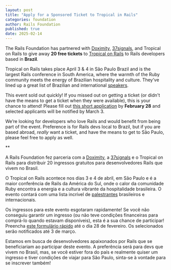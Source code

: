 ```yaml
---
layout: post
title: "Apply for a Sponsored Ticket to Tropical in Rails"
categories: foundation
author: Rails Foundation
published: true
date: 2025-02-14
---
```


The Rails Foundation has partnered with <a href="https://www.doximity.com/">Doximity</a>, <a href="https://37signals.com/">37signals</a>, and Tropical on Rails to give away **20 free tickets** to <a href="https://www.tropicalonrails.com/en/">Tropical on Rails</a> to Rails developers based in **Brazil**.

Tropical on Rails takes place April 3 & 4 in São Paulo Brazil and is the largest Rails conference in South America, where the warmth of the Ruby community meets the energy of Brazilian hospitality and culture. They’ve lined up a great list of Brazilian and international <a href="https://www.tropicalonrails.com/en/#palestrantes">speakers</a>.

This event sold out quickly! If you missed out on getting a ticket (or didn't have the means to get a ticket when they were available), this is your chance to attend! Please fill out <a href="https://docs.google.com/forms/d/e/1FAIpQLSekc6CiI-8L2u9ejo-Gy420AYPBv-H8pPg_08oNlgiSrlxSoQ/viewform">this short application</a> by **February 28** and selected applicants will be notified by March 3.

We’re looking for developers who love Rails and would benefit from being part of the event. Preference is for Rails devs local to Brazil, but if you are based abroad, _really_ want a ticket, and have the means to get to São Paulo, please feel free to apply as well. 

**

A Rails Foundation fez parceria com a <a href="https://www.doximity.com/">Doximity</a>, a <a href="https://37signals.com/">37signals</a> e o Tropical on Rails para distribuir 20 ingressos gratuitos para desenvolvedores Rails que vivem no Brasil.

O Tropical on Rails acontece nos dias 3 e 4 de abril, em São Paulo e é a maior conferência de Rails da América do Sul, onde o calor da comunidade Ruby encontra a energia e a cultura vibrante da hospitalidade brasileira. O evento contará com uma lista incrível de <a href="https://www.tropicalonrails.com/en/#palestrantes">palestrantes</a> brasileiros e internacionais.

Os ingressos para este evento esgotaram rapidamente! Se você não conseguiu garantir um ingresso (ou não teve condições financeiras para comprá-lo quando estavam disponíveis), esta é a sua chance de participar! Preencha <a href="https://docs.google.com/forms/d/e/1FAIpQLSekc6CiI-8L2u9ejo-Gy420AYPBv-H8pPg_08oNlgiSrlxSoQ/viewform">este formulário rápido</a> até o dia 28 de fevereiro. Os selecionados serão notificados até 3 de março.

Estamos em busca de desenvolvedores apaixonados por Rails que se beneficiariam ao participar deste evento. A preferência será para devs que vivem no Brasil, mas, se você estiver fora do país e realmente quiser um ingresso e tiver condições de viajar para São Paulo, sinta-se à vontade para se inscrever também!
